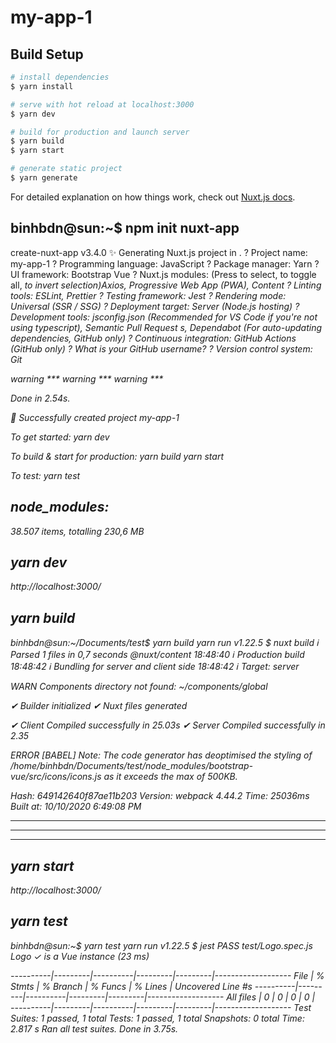# my-app-1

## Build Setup

```bash
# install dependencies
$ yarn install

# serve with hot reload at localhost:3000
$ yarn dev

# build for production and launch server
$ yarn build
$ yarn start

# generate static project
$ yarn generate
```

For detailed explanation on how things work, check out [Nuxt.js docs](https://nuxtjs.org).

## binhbdn@sun:~$ npm init nuxt-app

create-nuxt-app v3.4.0
✨  Generating Nuxt.js project in .
? Project name: my-app-1
? Programming language: JavaScript
? Package manager: Yarn
? UI framework: Bootstrap Vue
? Nuxt.js modules: (Press <space> to select, <a> to toggle all, <i> to invert selection)Axios, Progressive Web App
 (PWA), Content
? Linting tools: ESLint, Prettier
? Testing framework: Jest
? Rendering mode: Universal (SSR / SSG)
? Deployment target: Server (Node.js hosting)
? Development tools: jsconfig.json (Recommended for VS Code if you're not using typescript), Semantic Pull Request
s, Dependabot (For auto-updating dependencies, GitHub only)
? Continuous integration: GitHub Actions (GitHub only)
? What is your GitHub username? <binhbdn>
? Version control system: Git

warning ***
warning ***
warning ***

Done in 2.54s.

🎉  Successfully created project my-app-1

  To get started:
        yarn dev

  To build & start for production:
        yarn build
        yarn start

  To test:
        yarn test

## node_modules:
38.507 items, totalling 230,6 MB

## yarn dev
http://localhost:3000/

## yarn build
binhbdn@sun:~/Documents/test$ yarn build
yarn run v1.22.5
$ nuxt build
ℹ Parsed 1 files in 0,7 seconds                                                           @nuxt/content 18:48:40
ℹ Production build 18:48:42
ℹ Bundling for server and client side 18:48:42
ℹ Target: server 

WARN  Components directory not found: ~/components/global

✔ Builder initialized
✔ Nuxt files generated

✔ Client Compiled successfully in 25.03s
✔ Server Compiled successfully in 2.35

ERROR  [BABEL] Note: The code generator has deoptimised the styling of /home/binhbdn/Documents/test/node_modules/bootstrap-vue/src/icons/icons.js as it exceeds the max of 500KB.

Hash: 649142640f87ae11b203
Version: webpack 4.44.2
Time: 25036ms
Built at: 10/10/2020 6:49:08 PM
***
***
***

## yarn start
http://localhost:3000/

## yarn test
binhbdn@sun:~$ yarn test
yarn run v1.22.5
$ jest
 PASS  test/Logo.spec.js
  Logo
    ✓ is a Vue instance (23 ms)

----------|---------|----------|---------|---------|-------------------
File      | % Stmts | % Branch | % Funcs | % Lines | Uncovered Line #s 
----------|---------|----------|---------|---------|-------------------
All files |       0 |        0 |       0 |       0 |                   
----------|---------|----------|---------|---------|-------------------
Test Suites: 1 passed, 1 total
Tests:       1 passed, 1 total
Snapshots:   0 total
Time:        2.817 s
Ran all test suites.
Done in 3.75s.